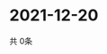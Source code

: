# 2021-12-20
  共 0条

  <!-- BEGIN -->
  <!-- 最后更新时间Mon Dec 20 2021 03:05:31 GMT+0000 (Coordinated Universal Time) -->
  
  <!-- END -->
  
  